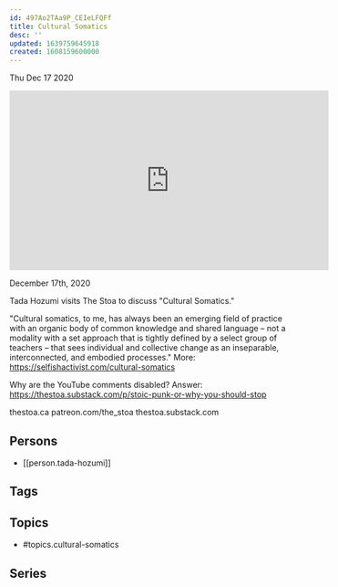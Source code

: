 ```yaml
---
id: 497Ao2TAa9P_CEIeLFQFf
title: Cultural Somatics
desc: ''
updated: 1639759645918
created: 1608159600000
---
```





Thu Dec 17 2020

<iframe width="560" height="315" src="https://www.youtube.com/embed/UYd9vL1QTKc" title="Cultural Somatics w/ Tada Hozumi" frameborder="0" allow="accelerometer; autoplay; clipboard-write; encrypted-media; gyroscope; picture-in-picture" allowfullscreen ></iframe>

December 17th, 2020

Tada Hozumi visits The Stoa to discuss "Cultural Somatics."

"Cultural somatics, to me, has always been an emerging field of practice with an organic body of common knowledge and shared language – not a modality with a set approach that is tightly defined by a select group of teachers – that sees individual and collective change as an inseparable, interconnected, and embodied processes." More: https://selfishactivist.com/cultural-somatics

Why are the YouTube comments disabled? Answer: https://thestoa.substack.com/p/stoic-punk-or-why-you-should-stop

thestoa.ca
patreon.com/the_stoa
thestoa.substack.com

## Persons

- [[person.tada-hozumi]]

## Tags



## Topics

- #topics.cultural-somatics

## Series



